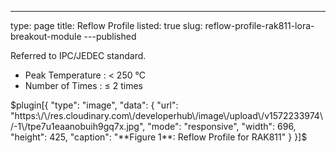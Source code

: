 ---
type: page
title: Reflow Profile
listed: true
slug: reflow-profile-rak811-lora-breakout-module
---published


Referred to IPC/JEDEC standard.

- Peak Temperature : < 250 °C
- Number of Times : ≤  2 times


$plugin[{
    "type": "image",
    "data": {
        "url": "https:\/\/res.cloudinary.com\/developerhub\/image\/upload\/v1572233974\/-1\/tpe7u1eaanobuih9gq7x.jpg",
        "mode": "responsive",
        "width": 696,
        "height": 425,
        "caption": "**Figure 1**: Reflow Profile for RAK811"
    }
}]$




